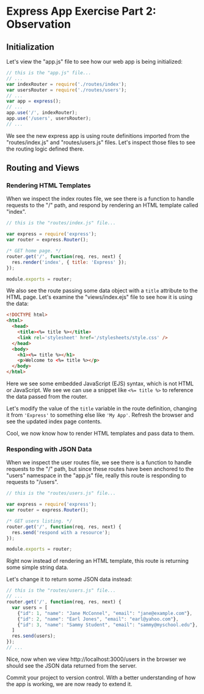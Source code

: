# Express App Exercise Part 2: Observation

## Initialization

Let's view the "app.js" file to see how our web app is being initialized:

```js
// this is the "app.js" file...
// ...
var indexRouter = require('./routes/index');
var usersRouter = require('./routes/users');
// ...
var app = express();
// ...
app.use('/', indexRouter);
app.use('/users', usersRouter);
// ...
```

We see the new express app is using route definitions imported from the "routes/index.js" and "routes/users.js" files. Let's inspect those files to see the routing logic defined there.

## Routing and Views

### Rendering HTML Templates

When we inspect the index routes file, we see there is a function to handle requests to the "/" path, and respond by rendering an HTML template called "index".

```` js
// this is the "routes/index.js" file...

var express = require('express');
var router = express.Router();

/* GET home page. */
router.get('/', function(req, res, next) {
  res.render('index', { title: 'Express' });
});

module.exports = router;
````

We also see the route passing some data object with a `title` attribute to the HTML page. Let's examine the "views/index.ejs" file to see how it is using the data:

```` html
<!DOCTYPE html>
<html>
  <head>
    <title><%= title %></title>
    <link rel='stylesheet' href='/stylesheets/style.css' />
  </head>
  <body>
    <h1><%= title %></h1>
    <p>Welcome to <%= title %></p>
  </body>
</html>
````

Here we see some embedded JavaScript (EJS) syntax, which is not HTML or JavaScript. We see we can use a snippet like `<%= title %>` to reference the data passed from the router.

Let's modify the value of the `title` variable in the route definition, changing it from `'Express'` to something else like `'My App'`. Refresh the browser and see the updated index page contents.

Cool, we now know how to render HTML templates and pass data to them.

### Responding with JSON Data

When we inspect the user routes file, we see there is a function to handle requests to the "/" path, but since these routes have been anchored to the "users" namespace in the "app.js" file, really this route is responding to requests to "/users".

```` js
// this is the "routes/users.js" file...

var express = require('express');
var router = express.Router();

/* GET users listing. */
router.get('/', function(req, res, next) {
  res.send('respond with a resource');
});

module.exports = router;
````

Right now instead of rendering an HTML template, this route is returning some simple string data.

Let's change it to return some JSON data instead:

```` js
// this is the "routes/users.js" file...
// ...
router.get('/', function(req, res, next) {
  var users = [
    {"id": 1, "name": "Jane McConnel", "email": "jane@example.com"},
    {"id": 2, "name": "Earl Jones", "email": "earl@yahoo.com"},
    {"id": 3, "name": "Sammy Student", "email": "sammy@myschool.edu"},
  ]
  res.send(users);
});
// ...
````

Nice, now when we view http://localhost:3000/users in the browser we should see the JSON data returned from the server.


Commit your project to version control. With a better understanding of how the app is working, we are now ready to extend it.

